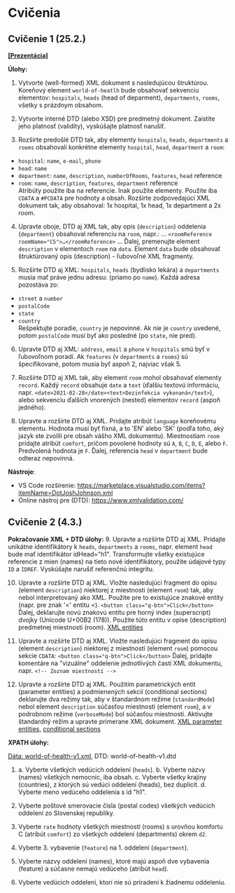 # Cvičenia

## Cvičenie 1 (25.2.) ## 

**[[Prezentácia]](zdroje/cv1.pdf)**
    
**Úlohy:**  

1. Vytvorte (well-formed) XML dokument s nasledujúcou štruktúrou. Koreňový element `world-of-heatlh` bude obsahovať sekvenciu elementov: `hospitals`, `heads` (head of deparment), `departments`, `rooms`, všetky s prázdnym obsahom.

2. Vytvorte interné DTD (alebo XSD) pre predmetný dokument. Zaistite jeho platnosť (validity), vyskúšajte platnosť narušiť.

3. Rozšírte predošlé DTD tak, aby elementy `hospitals`, `heads`, `departments` a `rooms` obsahovali konkrétne elementy `hospital`, `head`, `department` a `room`:
* `hospital`: `name`, `e-mail`, `phone`
* `head`: `name`
* `department`: `name`, `description`, `numberOfRooms`, `features`, `head` reference
* `room`: `name`, `description`, `features`, `department` reference   
Atribúty použite iba na referencie. Inak použite elementy.
Použite iba `CDATA` a `#PCDATA` pre hodnoty a obsah.
Rozšírte zodpovedajúci XML dokument tak, aby obsahoval: 1x hospital, 1x head, 1x department a 2x room.

4. Upravte oboje, DTD aj XML tak, aby opis (`description`) oddelenia (`department`) obsahoval referenciu na `room`, napr.: ... `<roomReference roomName="C5">…</roomReference>` ... Ďalej, premenujte element `description` v elementoch `room` na `data`. Element `data` bude obsahovať štruktúrovaný opis (description) - ľubovoľné XML fragmenty.

5. Rozšírte DTD aj XML: `hospitals`, `heads` (bydlisko lekára) a `departments` musia mať práve jednu adresu: (priamo po `name`). Každá adresa pozostáva zo:  
* `street` a `number`
* `postalCode`
* `state`
* `country`  
Rešpektujte poradie, `country` je nepovinné. Ak nie je `country` uvedené, potom `postalCode` musí byť ako posledné (po `state`, nie pred).

6. Upravte DTD aj XML: `address`, `email` a `phone` v `hospitals` smú byť v ľubovoľnom poradí. Ak `features` (v `departments` a `rooms`) sú špecifikované, potom musia byť aspoň 2, najviac však 5. 

7. Rozšírte DTD aj XML tak, aby element `room` mohol obsahovať elementy `record`. Každý `record` obsahuje `date` a `text` (ďalšiu textovú informáciu, napr. `<date>2021-02-28</date><text>Dezinfekcia vykonaná</text>`), alebo sekvenciu ďalších vnorených (nested) elementov `record` (aspoň jedného).

8. Upravte a rozšírte DTD aj XML. Pridajte atribút `language` koreňovému elementu. Hodnota musí byť fixná, a to 'EN' alebo 'SK' (podľa toho, aký jazyk ste zvolili pre obsah vášho XML dokumentu). Miestnostiam `room` pridajte atribút `comfort`, pričom povolené hodnoty sú `A`, `B`, `C`, `D`, `E`, alebo `F`. Predvolená hodnota je `F`. Ďalej, referencia `head` v `department` bude odteraz nepovinná. 


**Nástroje**:
* VS Code rozšírenie: https://marketplace.visualstudio.com/items?itemName=DotJoshJohnson.xml  
* Online nástroj pre (DTD): https://www.xmlvalidation.com/  


## Cvičenie 2 (4.3.) ## 

**Pokračovanie XML + DTD úlohy:** 
9. Upravte a rozšírte DTD aj XML. Pridajte unikátne identifikátory k `heads`, `departments` a `rooms`, napr. element `head` bude mať identifikátor idHead="h1". Transformujte všetky existujúce referencie z mien (names) na tieto nové identifikátory, použite údajové typy `ID` a `IDREF`. Vyskúšajte narušiť referenčnú integritu.

10. Upravte a rozšírte DTD aj XML. Vložte nasledujúci fragment do opisu (element `description`) niektorej z miestnosti (element `room`) tak, aby nebol interpretovaný ako XML. Použite pre to existujúce znakové entity (napr. pre znak '<' entitu &lt;).
`<button class="q-btn">Click</button>`
Ďalej, deklarujte novú znakovú entitu pre horný index (superscript) dvojky (Unicode U+00B2 (178)). Použite túto entitu v opise (description) predmetnej miestnosti (room). [XML entities](https://www.w3resource.com/xml/entities.php)

11. Upravte a rozšírte DTD aj XML. Vložte nasledujúci fragment do opisu (element `description`) niektorej z miestností (element `room`) pomocou sekcie `CDATA`:
`<button class="q-btn">Click</button>`
Ďalej, pridajte komentáre na "vizuálne" oddelenie jednotlivých častí
XML dokumentu, napr. `<!-- Zoznam miestností -->`

12. Upravte a rozšírte DTD aj XML. Použitím parametrických entít (parameter entities) a podmienených sekcií (conditional sections) deklarujte dva režimy tak, aby v štandardnom režime (`standardMode`) nebol element `description` súčasťou miestnosti (element `room`), a v podrobnom režime (`verboseMode`) bol súčasťou miestnosti. Aktivujte štandardný režim a upravte primerane XML dokument. [XML parameter entities](https://www.w3resource.com/xml/parameter-entities.php), [conditional sections](https://xmlwriter.net/xml_guide/conditional_section.shtml)


**XPATH úlohy:** 

[Dáta: world-of-health-v1.xml](zdroje/world-of-health-v1.xml), DTD: world-of-health-v1.dtd

1.
	a. Vyberte všetkých vedúcich oddelení (`heads`).
	b. Vyberte názvy (names) všetkých nemocníc, iba obsah.
	c. Vyberte všetky krajiny (countries), z ktorých sú vedúci oddelení (heads), bez duplicít.
	d. Vyberte meno vedúceho oddelenia s id "h1".

2. Vyberte poštové smerovacie čísla (postal codes) všetkých vedúcich oddelení zo Slovenskej republiky.

3. Vyberte `rate` hodnoty všetkých miestností (rooms) s urovňou komfortu  C (atribút `comfort`) zo všetkých oddelení (departments) okrem `d2`.

4. Vyberte 3. vybavenie (`feature`) na 1. oddelení (`department`).

5. Vyberte názvy oddelení (names), ktoré majú aspoň dve vybavenia (feature) a súčasne nemajú vedúceho (atribút `head`).

6. Vyberte vedúcich oddelení, ktorí nie sú priradení k žiadnemu oddeleniu. 